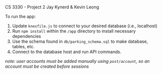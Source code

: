 CS 3330 - Project 2
Jay Kynerd & Kevin Leong

To run the app:

1. Update `knexfile.js` to connect to your desired database (i.e., localhost)
2. Run `npm install` within the `/app` directory to install necessary dependencies
3. Use the schema found in `db/parking_schema.sql` to make database, tables, etc.
4. Connect to the database host and run API commands.

_note: user accounts must be added manually using `post/account`, so an account must be created before sessions_
